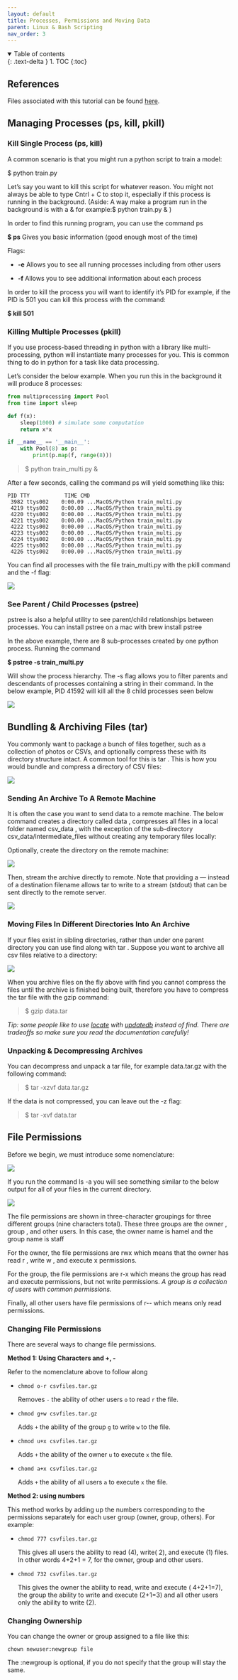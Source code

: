 ```yaml
---
layout: default
title: Processes, Permissions and Moving Data
parent: Linux & Bash Scripting
nav_order: 3
---
```


<details open markdown="block">
  <summary>
    Table of contents
  </summary>
  {: .text-delta }
1. TOC
{:toc}
</details>

## References

Files associated with this tutorial can be found [here](https://github.com/hamelsmu/notes/tree/master/docs/linux/_reference_files).

## Managing Processes (ps, kill, pkill)

### Kill Single Process (ps, kill)

A common scenario is that you might run a python script to train a model:

$ python train.py 

Let’s say you want to kill this script for whatever reason. You might not always be able to type Cntrl + C to stop it, especially if this process is running in the background. (Aside: A way make a program run in the background is with a & for example:$ python train.py & )

In order to find this running program, you can use the command ps 

**$ ps** Gives you basic information (good enough most of the time)

Flags:

* **-e** Allows you to see all running processes including from other users

* **-f** Allows you to see additional information about each process

In order to kill the process you will want to identify it’s PID for example, if the PID is 501 you can kill this process with the command:

**$ kill 501**

### Killing Multiple Processes (pkill)

If you use process-based threading in python with a library like multi-processing, python will instantiate many processes for you. This is common thing to do in python for a task like data processing.

Let’s consider the below example. When you run this in the background it will produce 8 processes:

```py
from multiprocessing import Pool
from time import sleep

def f(x):
    sleep(1000) # simulate some computation
    return x*x

if __name__ == '__main__':
    with Pool(8) as p:
        print(p.map(f, range(8)))
```
> $ python train_multi.py & 

After a few seconds, calling the command ps will yield something like this:

    PID TTY           TIME CMD
     3982 ttys002    0:00.09 ...MacOS/Python train_multi.py
     4219 ttys002    0:00.00 ...MacOS/Python train_multi.py
     4220 ttys002    0:00.00 ...MacOS/Python train_multi.py
     4221 ttys002    0:00.00 ...MacOS/Python train_multi.py
     4222 ttys002    0:00.00 ...MacOS/Python train_multi.py
     4223 ttys002    0:00.00 ...MacOS/Python train_multi.py
     4224 ttys002    0:00.00 ...MacOS/Python train_multi.py
     4225 ttys002    0:00.00 ...MacOS/Python train_multi.py
     4226 ttys002    0:00.00 ...MacOS/Python train_multi.py

You can find all processes with the file train_multi.py with the pkill command and the -f flag:

![](https://cdn-images-1.medium.com/max/2000/1*gq2GnBWLNc45ZjrLax6Nyg.png)

### See Parent / Child Processes (pstree)

pstree is also a helpful utility to see parent/child relationships between processes. You can install pstree on a mac with brew install pstree

In the above example, there are 8 sub-processes created by one python process. Running the command

**$ pstree -s train_multi.py** 

Will show the process hierarchy. The -s  flag allows you to filter parents and descendants of processes containing a string in their command. In the below example, PID 41592 will kill all the 8 child processes seen below

![](https://cdn-images-1.medium.com/max/5000/1*pgN5yxujoS7xRJDBUp9Z-w.png)

## Bundling & Archiving Files (tar)

You commonly want to package a bunch of files together, such as a collection of photos or CSVs, and optionally compress these with its directory structure intact. A common tool for this is tar . This is how you would bundle and compress a directory of CSV files:

![](https://cdn-images-1.medium.com/max/2000/1*kMnvNLn6FLtd3n5J2lgT5Q.png)

### Sending An Archive To A Remote Machine

It is often the case you want to send data to a remote machine. The below command creates a directory called data , compresses all files in a local folder named csv_data , with the exception of the sub-directory csv_data/intermediate_files without creating any temporary files locally:

Optionally, create the directory on the remote machine:

![](https://cdn-images-1.medium.com/max/2824/1*DL3FeRPrYTmh5x-CSzirbQ.png)

Then, stream the archive directly to remote. Note that providing a — instead of a destination filename allows tar to write to a stream (stdout) that can be sent directly to the remote server.

![](https://cdn-images-1.medium.com/max/3236/1*va_8cWNJl2olf1NnYwvZHA.png)

### Moving Files In Different Directories Into An Archive

If your files exist in sibling directories, rather than under one parent directory you can use find along with tar . Suppose you want to archive all csv files relative to a directory:

![](https://cdn-images-1.medium.com/max/2660/1*etRhRHSU41DOHOztoh2xug.png)

When you archive files on the fly above with find you cannot compress the files until the archive is finished being built, therefore you have to compress the tar file with the gzip command:

> $ gzip data.tar

*Tip: some people like to use [locate](http://www.linfo.org/locate.html) with [updatedb](http://linux-sxs.org/utilities/updatedb.html#:~:text='locate'%20and%20'updatedb',database%20itself%20must%20be%20updated.) instead of find. There are tradeoffs so make sure you read the documentation carefully!*

### Unpacking & Decompressing Archives

You can decompress and unpack a tar file, for example data.tar.gz with the following command:

> $ tar -xzvf data.tar.gz

If the data is not compressed, you can leave out the -z flag:

> $ tar -xvf data.tar

## File Permissions

Before we begin, we must introduce some nomenclature:

![](./file_permissions.png)

If you run the command ls -a you will see something similar to the below output for all of your files in the current directory.

![](https://cdn-images-1.medium.com/max/3016/1*pshGlMscIgx18TV1xfq4qw.png)

The file permissions are shown in three-character groupings for three different groups (nine characters total). These three groups are the owner , group , and other users. In this case, the owner name is hamel and the group name is staff

For the owner, the file permissions are rwx which means that the owner has read r , write w , and execute x permissions. 

For the group, the file permissions are r-x which means the group has read and execute permissions, but not write permissions. *A group is a collection of users with common permissions.*

Finally, all other users have file permissions of r-- which means only read permissions.

### Changing File Permissions

There are several ways to change file permissions. 

**Method 1: Using Characters and +, -**

Refer to the nomenclature above to follow along

* `chmod o-r csvfiles.tar.gz` 
    
    Removes `-` the ability of other users `o` to read `r` the file.

* `chmod g+w csvfiles.tar.gz` 

    Adds `+` the ability of the group `g` to write `w` to the file.

* `chmod u+x csvfiles.tar.gz` 

    Adds `+` the ability of the owner `u` to execute `x` the file.

* `chomd a+x csvfiles.tar.gz` 
    
    Adds `+` the ability of all users `a` to execute `x` the file.

**Method 2: using numbers**

This method works by adding up the numbers corresponding to the permissions separately for each user group (owner, group, others). For example:

* `chmod 777 csvfiles.tar.gz` 
    
    This gives all users the ability to read (4), write( 2), and execute (1) files. In other words 4+2+1 = 7, for the owner, group and other users.

* `chmod 732 csvfiles.tar.gz` 

    This gives the owner the ability to read, write and execute ( 4+2+1=7), the group the ability to write and execute (2+1=3) and all other users only the ability to write (2). 

### Changing Ownership

You can change the owner or group assigned to a file like this:

`chown newuser:newgroup file`

The :newgroup is optional, if you do not specify that the group will stay the same.
